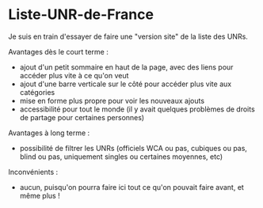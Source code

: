 # Liste-UNR-de-France
Je suis en train d'essayer de faire une "version site" de la liste des UNRs.

Avantages dès le court terme :
- ajout d'un petit sommaire en haut de la page, avec des liens pour accéder plus vite à ce qu'on veut
- ajout d'une barre verticale sur le côté pour accéder plus vite aux catégories
- mise en forme plus propre pour voir les nouveaux ajouts
- accessibilité pour tout le monde (il y avait quelques problèmes de droits de partage pour certaines personnes)

Avantages à long terme :
- possibilité de filtrer les UNRs (officiels WCA ou pas, cubiques ou pas, blind ou pas, uniquement singles ou certaines moyennes, etc)

Inconvénients :
- aucun, puisqu'on pourra faire ici tout ce qu'on pouvait faire avant, et même plus !
